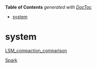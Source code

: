 <!-- START doctoc generated TOC please keep comment here to allow auto update -->
<!-- DON'T EDIT THIS SECTION, INSTEAD RE-RUN doctoc TO UPDATE -->
**Table of Contents**  *generated with [DocToc](https://github.com/thlorenz/doctoc)*

- [system](#system)

<!-- END doctoc generated TOC please keep comment here to allow auto update -->

# system

[LSM_compaction_comparison](https://github.com/zhangruiskyline/system/blob/main/lsm_compaction.md)

[Spark](https://github.com/zhangruiskyline/system/blob/main/spark.md)